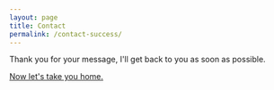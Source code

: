 ```yaml
---
layout: page
title: Contact
permalink: /contact-success/
---
```

<div class="col-sm-offset-2 col-sm-8">
  <p>Thank you for your message, I'll get back to you as soon as possible.</p>
  <p><a href="/" title="">Now let's take you home.</a></p>
</div>

